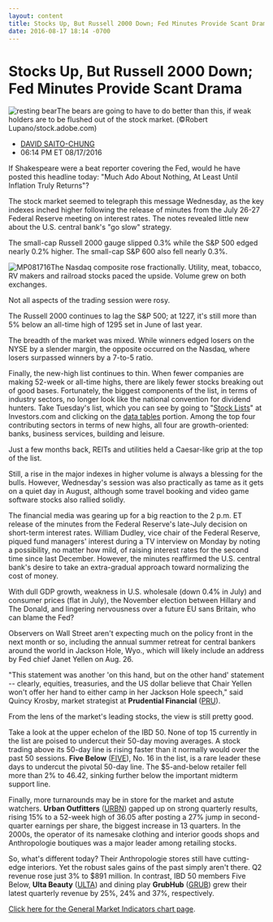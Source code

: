 ```yaml
---
layout: content
title: Stocks Up, But Russell 2000 Down; Fed Minutes Provide Scant Drama
date: 2016-08-17 18:14 -0700
---
```



Stocks Up, But Russell 2000 Down; Fed Minutes Provide Scant Drama
==================================================================


![resting bear](https://www.investors.com/wp-content/uploads/2016/07/stock-bear-3-adobe.jpg)The bears are going to have to do better than this, if weak holders are to be flushed out of the stock market. (©Robert Lupano/stock.adobe.com)




* [DAVID SAITO-CHUNG](https://www.investors.com/author/chungd/ "Posts by DAVID SAITO-CHUNG")
* 06:14 PM ET 08/17/2016




If Shakespeare were a beat reporter covering the Fed, would he have posted this headline today: "Much Ado About Nothing, At Least Until Inflation Truly Returns"?


The stock market seemed to telegraph this message Wednesday, as the key indexes inched higher following the release of minutes from the July 26-27 Federal Reserve meeting on interest rates. The notes revealed little new about the U.S. central bank's "go slow" strategy.


The small-cap Russell 2000 gauge slipped 0.3% while the S&P 500 edged nearly 0.2% higher. The small-cap S&P 600 also fell nearly 0.3%.


![MP081716](https://www.investors.com/wp-content/uploads/2016/08/MP081716.jpg)The Nasdaq composite rose fractionally. Utility, meat, tobacco, RV makers and railroad stocks paced the upside. Volume grew on both exchanges.


Not all aspects of the trading session were rosy.


The Russell 2000 continues to lag the S&P 500; at 1227, it's still more than 5% below an all-time high of 1295 set in June of last year.


The breadth of the market was mixed. While winners edged losers on the NYSE by a slender margin, the opposite occurred on the Nasdaq, where losers surpassed winners by a 7-to-5 ratio.


Finally, the new-high list continues to thin. When fewer companies are making 52-week or all-time highs, there are likely fewer stocks breaking out of good bases. Fortunately, the biggest components of the list, in terms of industry sectors, no longer look like the national convention for dividend hunters. Take Tuesday's list, which you can see by going to "[Stock Lists](http://research.investors.com/stock-lists/)" at Investors.com and clicking on the [data tables](https://www.investors.com/ibd-data-tables/) portion. Among the top four contributing sectors in terms of new highs, all four are growth-oriented: banks, business services, building and leisure.


Just a few months back, REITs and utilities held a Caesar-like grip at the top of the list.


Still, a rise in the major indexes in higher volume is always a blessing for the bulls. However, Wednesday's session was also practically as tame as it gets on a quiet day in August, although some travel booking and video game software stocks also rallied solidly.


The financial media was gearing up for a big reaction to the 2 p.m. ET release of the minutes from the Federal Reserve's late-July decision on short-term interest rates. William Dudley, vice chair of the Federal Reserve, piqued fund managers' interest during a TV interview on Monday by noting a possibility, no matter how mild, of raising interest rates for the second time since last December. However, the minutes reaffirmed the U.S. central bank's desire to take an extra-gradual approach toward normalizing the cost of money.


With dull GDP growth, weakness in U.S. wholesale (down 0.4% in July) and consumer prices (flat in July), the November election between Hillary and The Donald, and lingering nervousness over a future EU sans Britain, who can blame the Fed?


Observers on Wall Street aren't expecting much on the policy front in the next month or so, including the annual summer retreat for central bankers around the world in Jackson Hole, Wyo., which will likely include an address by Fed chief Janet Yellen on Aug. 26.


"This statement was another 'on this hand, but on the other hand' statement -- clearly, equities, treasuries, and the US dollar believe that Chair Yellen won't offer her hand to either camp in her Jackson Hole speech," said Quincy Krosby, market strategist at **Prudential Financial** ([PRU](https://research.investors.com/quote.aspx?symbol=PRU)).


From the lens of the market's leading stocks, the view is still pretty good.


Take a look at the upper echelon of the IBD 50. None of top 15 currently in the list are poised to undercut their 50-day moving averages. A stock trading above its 50-day line is rising faster than it normally would over the past 50 sessions. **Five Below** ([FIVE](https://research.investors.com/quote.aspx?symbol=FIVE)), No. 16 in the list, is a rare leader these days to undercut the pivotal 50-day line. The $5-and-below retailer fell more than 2% to 46.42, sinking further below the important midterm support line.


Finally, more turnarounds may be in store for the market and astute watchers. **Urban Outfitters** ([URBN](https://research.investors.com/quote.aspx?symbol=URBN)) gapped up on strong quarterly results, rising 15% to a 52-week high of 36.05 after posting a 27% jump in second-quarter earnings per share, the biggest increase in 13 quarters. In the 2000s, the operator of its namesake clothing and interior goods shops and Anthropologie boutiques was a major leader among retailing stocks.


So, what's different today? Their Anthropologie stores still have cutting-edge interiors. Yet the robust sales gains of the past simply aren't there. Q2 revenue rose just 3% to $891 million. In contrast, IBD 50 members Five Below, **Ulta Beauty** ([ULTA](https://research.investors.com/quote.aspx?symbol=ULTA)) and dining play **GrubHub** ([GRUB](https://research.investors.com/quote.aspx?symbol=GRUB)) grew their latest quarterly revenue by 25%, 24% and 37%, respectively.


[Click here for the General Market Indicators chart page](https://www.investors.com/wp-content/uploads/2016/08/IBD1708153617GMI.pdf).




